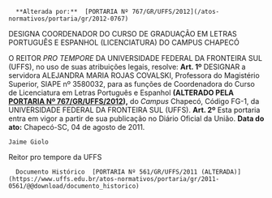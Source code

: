       **Alterada por:**  [PORTARIA Nº 767/GR/UFFS/2012](/atos-normativos/portaria/gr/2012-0767) 

   DESIGNA COORDENADOR DO CURSO DE GRADUAÇÃO EM LETRAS PORTUGUÊS E ESPANHOL (LICENCIATURA) DO CAMPUS CHAPECÓ  

 O REITOR *PRO TEMPORE*  DA UNIVERSIDADE FEDERAL DA FRONTEIRA SUL (UFFS), no uso de suas atribuições legais, resolve:   **Art. 1º**  DESIGNAR a servidora ALEJANDRA MARIA ROJAS COVALSKI, Professora do Magistério Superior, SIAPE nº 3580032, para as funções de Coordenadora do Curso de Licenciatura em Letras Português e Espanhol **(ALTERADO PELA**  **[PORTARIA Nº 767/GR/UFFS/2012](https://www.uffs.edu.br/atos-normativos/portaria/gr/2012-0767)),** do *Campus*  Chapecó, Código FG-1, da UNIVERSIDADE FEDERAL DA FRONTEIRA SUL (UFFS).   **Art. 2º**  Esta portaria entra em vigor a partir de sua publicação no Diário Oficial da União.        **Data do ato:** Chapecó-SC, 04 de agosto de 2011.   
 

    Jaime Giolo   
 Reitor pro tempore da UFFS 

      Documento Histórico  [PORTARIA Nº 561/GR/UFFS/2011 (ALTERADA)](https://www.uffs.edu.br/atos-normativos/portaria/gr/2011-0561/@@download/documento_historico)     
      